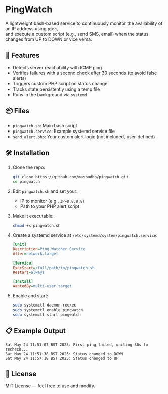 # PingWatch

A lightweight bash-based service to continuously monitor the availability of an IP address using `ping`,  
and execute a custom script (e.g., send SMS, email) when the status changes from UP to DOWN or vice versa.

## 🚀 Features

- Detects server reachability with ICMP ping  
- Verifies failures with a second check after 30 seconds (to avoid false alerts)  
- Triggers custom PHP script on status change  
- Tracks state persistently using a temp file  
- Runs in the background via `systemd`

## 📦 Files

- `pingwatch.sh`: Main bash script  
- `pingwatch.service`: Example systemd service file  
- `send_alert.php`: Your custom alert logic (not included, user-defined)

## 🛠️ Installation

1. Clone the repo:
   ```bash
   git clone https://github.com/masoudhb/pingwatch.git
   cd pingwatch
   ```

2. Edit `pingwatch.sh` and set your:
   - IP to monitor (e.g., `IP=8.8.8.8`)
   - Path to your PHP alert script

3. Make it executable:
   ```bash
   chmod +x pingwatch.sh
   ```

4. Create a systemd service at `/etc/systemd/system/pingwatch.service`:
   ```ini
   [Unit]
   Description=Ping Watcher Service
   After=network.target

   [Service]
   ExecStart=/full/path/to/pingwatch.sh
   Restart=always

   [Install]
   WantedBy=multi-user.target
   ```

5. Enable and start:
   ```bash
   sudo systemctl daemon-reexec
   sudo systemctl enable pingwatch
   sudo systemctl start pingwatch
   ```

## 📋 Example Output

```
Sat May 24 11:51:07 BST 2025: First ping failed, waiting 30s to recheck...
Sat May 24 11:51:38 BST 2025: Status changed to DOWN
Sat May 24 11:57:18 BST 2025: Status changed to UP
```

## 📄 License

MIT License — feel free to use and modify.

